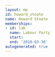```yaml
---
layout: mp
id: howard_stoate
name: Howard Stoate
memberships:
- id: lab
  name: Labour Party
  start: 
  end: '2010-03-30'
autogenerated: true
---
```

